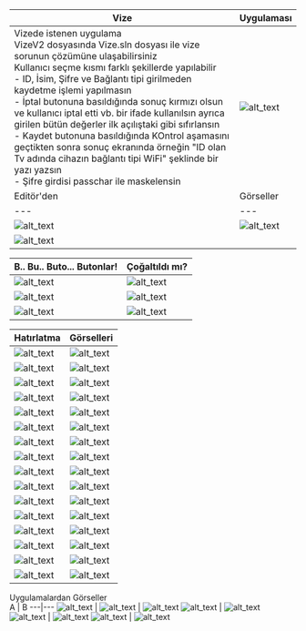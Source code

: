 Vize| Uygulaması
---|---
Vizede istenen uygulama<br>VizeV2 dosyasında Vize.sln dosyası ile vize sorunun çözümüne ulaşabilirsiniz<br>Kullanıcı seçme kısmı farklı şekillerde yapılabilir<br>- ID, İsim, Şifre ve Bağlantı tipi girilmeden kaydetme işlemi yapılmasın<br>- İptal butonuna basıldığında sonuç kırmızı olsun ve kullanıcı iptal etti vb. bir ifade kullanılsın ayrıca girilen bütün değerler ilk açılıştaki gibi sıfırlansın<br>- Kaydet butonuna basıldığında KOntrol aşamasını geçtikten sonra sonuç ekranında örneğin "ID olan Tv adında cihazın bağlantı tipi WiFi" şeklinde bir yazı yazsın<br>- Şifre girdisi passchar ile maskelensin|![alt_text](https://github.com/selcukdinc/VizeCalisma/blob/main/images/VizeUygulamasi.png?raw?true)
Editör'den | Görseller
---|---
![alt_text](https://github.com/selcukdinc/VizeCalisma/blob/main/images/HapBilgi%20(39).png?raw?true) | ![alt_text](https://github.com/selcukdinc/VizeCalisma/blob/main/images/HapBilgi%20(40).png?raw?true)
![alt_text](https://github.com/selcukdinc/VizeCalisma/blob/main/images/HapBilgi%20(41).png?raw?true) | 

B.. Bu.. Buto... Butonlar! | Çoğaltıldı mı?
---|---
![alt_text](https://github.com/selcukdinc/VizeCalisma/blob/main/images/HapBilgi%20(31).png?raw?true) | ![alt_text](https://github.com/selcukdinc/VizeCalisma/blob/main/images/HapBilgi%20(32).png?raw?true)
![alt_text](https://github.com/selcukdinc/VizeCalisma/blob/main/images/HapBilgi%20(33).png?raw?true) | ![alt_text](https://github.com/selcukdinc/VizeCalisma/blob/main/images/HapBilgi%20(34).png?raw?true)
![alt_text](https://github.com/selcukdinc/VizeCalisma/blob/main/images/HapBilgi%20(35).png?raw?true) | ![alt_text](https://github.com/selcukdinc/VizeCalisma/blob/main/images/HapBilgi%20(36).png?raw?true)

Hatırlatma | Görselleri
---|---
![alt_text](https://github.com/selcukdinc/VizeCalisma/blob/main/images/Hatirlatma1.png?raw=true) | ![alt_text](https://github.com/selcukdinc/VizeCalisma/blob/main/images/Hatirlatma2.png?raw=true)
![alt_text](https://github.com/selcukdinc/VizeCalisma/blob/main/images/HapBilgi%20(1).png?raw?true) | ![alt_text](https://github.com/selcukdinc/VizeCalisma/blob/main/images/HapBilgi%20(2).png?raw?true)
![alt_text](https://github.com/selcukdinc/VizeCalisma/blob/main/images/HapBilgi%20(3).png?raw?true) | ![alt_text](https://github.com/selcukdinc/VizeCalisma/blob/main/images/HapBilgi%20(4).png?raw?true)
![alt_text](https://github.com/selcukdinc/VizeCalisma/blob/main/images/HapBilgi%20(5).png?raw?true) | ![alt_text](https://github.com/selcukdinc/VizeCalisma/blob/main/images/HapBilgi%20(6).png?raw?true)
![alt_text](https://github.com/selcukdinc/VizeCalisma/blob/main/images/HapBilgi%20(7).png?raw?true) | ![alt_text](https://github.com/selcukdinc/VizeCalisma/blob/main/images/HapBilgi%20(8).png?raw?true)
![alt_text](https://github.com/selcukdinc/VizeCalisma/blob/main/images/HapBilgi%20(9).png?raw?true) | ![alt_text](https://github.com/selcukdinc/VizeCalisma/blob/main/images/HapBilgi%20(10).png?raw?true)
![alt_text](https://github.com/selcukdinc/VizeCalisma/blob/main/images/HapBilgi%20(11).png?raw?true) | ![alt_text](https://github.com/selcukdinc/VizeCalisma/blob/main/images/HapBilgi%20(12).png?raw?true)
![alt_text](https://github.com/selcukdinc/VizeCalisma/blob/main/images/HapBilgi%20(13).png?raw?true) | ![alt_text](https://github.com/selcukdinc/VizeCalisma/blob/main/images/HapBilgi%20(14).png?raw?true)
![alt_text](https://github.com/selcukdinc/VizeCalisma/blob/main/images/HapBilgi%20(15).png?raw?true) | ![alt_text](https://github.com/selcukdinc/VizeCalisma/blob/main/images/HapBilgi%20(16).png?raw?true)
![alt_text](https://github.com/selcukdinc/VizeCalisma/blob/main/images/HapBilgi%20(17).png?raw?true) | ![alt_text](https://github.com/selcukdinc/VizeCalisma/blob/main/images/HapBilgi%20(18).png?raw?true)
![alt_text](https://github.com/selcukdinc/VizeCalisma/blob/main/images/HapBilgi%20(19).png?raw?true) | ![alt_text](https://github.com/selcukdinc/VizeCalisma/blob/main/images/HapBilgi%20(20).png?raw?true)
![alt_text](https://github.com/selcukdinc/VizeCalisma/blob/main/images/HapBilgi%20(21).png?raw?true) | ![alt_text](https://github.com/selcukdinc/VizeCalisma/blob/main/images/HapBilgi%20(22).png?raw?true)
![alt_text](https://github.com/selcukdinc/VizeCalisma/blob/main/images/HapBilgi%20(23).png?raw?true) | ![alt_text](https://github.com/selcukdinc/VizeCalisma/blob/main/images/HapBilgi%20(24).png?raw?true)
![alt_text](https://github.com/selcukdinc/VizeCalisma/blob/main/images/HapBilgi%20(25).png?raw?true) | ![alt_text](https://github.com/selcukdinc/VizeCalisma/blob/main/images/HapBilgi%20(26).png?raw?true)
![alt_text](https://github.com/selcukdinc/VizeCalisma/blob/main/images/HapBilgi%20(27).png?raw?true) | ![alt_text](https://github.com/selcukdinc/VizeCalisma/blob/main/images/HapBilgi%20(28).png?raw?true)
![alt_text](https://github.com/selcukdinc/VizeCalisma/blob/main/images/HapBilgi%20(29).png?raw?true) | ![alt_text](https://github.com/selcukdinc/VizeCalisma/blob/main/images/HapBilgi%20(30).png?raw?true)

Uygulamalardan Görseller<br>
A   |   B
---|---
![alt_text](https://github.com/selcukdinc/VizeCalisma/blob/main/images/Editor.png?raw=true) |
![alt_text](https://github.com/selcukdinc/VizeCalisma/blob/main/images/ButonCogalt.png?raw=true) | ![alt_text](https://github.com/selcukdinc/VizeCalisma/blob/main/images/Satranc.png?raw=true)
![alt_text](https://github.com/selcukdinc/VizeCalisma/blob/main/images/CilginButonV1.png?raw=true) | ![alt_text](https://github.com/selcukdinc/VizeCalisma/blob/main/images/Uyg5.png?raw=true)
![alt_text](https://github.com/selcukdinc/VizeCalisma/blob/main/images/Uyg4.png?raw=true) | ![alt_text](https://github.com/selcukdinc/VizeCalisma/blob/main/images/Uyg3.0.png?raw=true)
![alt_text](https://github.com/selcukdinc/VizeCalisma/blob/main/images/Uyg2.png?raw=true) | ![alt_text](https://github.com/selcukdinc/VizeCalisma/blob/main/images/Uyg1.0.png?raw=true)<br>


